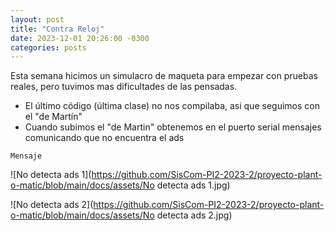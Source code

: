 ```yaml
---
layout: post
title: "Contra Reloj"
date: 2023-12-01 20:26:00 -0300
categories: posts
---
```


Esta semana hicimos un simulacro de maqueta para empezar con pruebas reales, pero tuvimos mas dificultades de las pensadas.
  -  El último código (última clase) no nos compilaba, asi que seguimos con el "de Martín"
  -  Cuando subimos el "de Martin" obtenemos en el puerto serial mensajes comunicando que no encuentra el ads

 `Mensaje`

 ![No detecta ads 1](https://github.com/SisCom-PI2-2023-2/proyecto-plant-o-matic/blob/main/docs/assets/No detecta ads 1.jpg)

  ![No detecta ads 2](https://github.com/SisCom-PI2-2023-2/proyecto-plant-o-matic/blob/main/docs/assets/No detecta ads 2.jpg)

 
